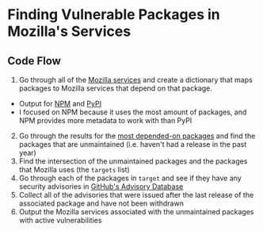 # Finding Vulnerable Packages in Mozilla's Services

## Code Flow

1. Go through all of the [Mozilla services](https://gist.github.com/g-k/26f532ab03dddcb0df4dece094e2317e) and create a dictionary that maps packages to Mozilla services that depend on that package.
  - Output for [NPM](npm-packages.json) and [PyPI](pypi-packages.json)
  - I focused on NPM because it uses the most amount of packages, and NPM provides more metadata to work with than PyPI
2. Go through the results for the [most depended-on packages](../top-packages/output/top-500/npm-top-500-results.json) and find the packages that are unmaintained (i.e. haven't had a release in the past year)
3. Find the intersection of the unmaintained packages and the packages that Mozilla uses (the `targets` list)
4. Go through each of the packages in `target` and see if they have any security advisories in [GitHub's Advisory Database](https://github.com/advisories)
5. Collect all of the advisories that were issued after the last release of the associated package and have not been withdrawn
6. Output the Mozilla services associated with the unmaintained packages with active vulnerabilities
